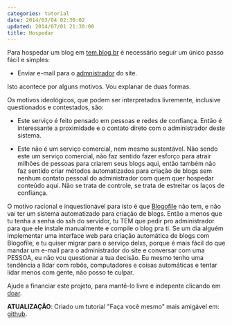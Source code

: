 ```yaml
---
categories: tutorial
date: 2014/03/04 02:30:02
updated: 2014/07/01 21:30:00
title: Hospedar
---
```

Para hospedar um blog em [tem.blog.br](http://tem.blog.br) &eacute; necess&aacute;rio seguir um &uacute;nico passo f&aacute;cil e simples:

* Enviar e-mail para o [admnistrador](../contato) do site.

Isto acontece por alguns motivos. Vou explanar de duas formas.

Os motivos ideol&oacute;gicos, que podem ser interpretados livremente, inclusive questionados e contestados, s&atilde;o:

* Este servi&ccedil;o &eacute; feito pensado em pessoas e redes de confian&ccedil;a. Ent&atilde;o &eacute; interessante a proximidade e o contato direto com o administrador deste sistema.

* Este n&atilde;o &eacute; um servi&ccedil;o comercial, nem mesmo sustent&aacute;vel. N&atilde;o sendo este um servi&ccedil;o comercial, n&atilde;o faz sentido fazer esfor&ccedil;o para atrair milh&otilde;es de pessoas para criarem seus blogs aqui, ent&atilde;o tamb&eacute;m n&atilde;o faz sentido criar m&eacute;todos automatizados para cria&ccedil;&atilde;o de blogs sem nenhum contato pessoal do administrador com quem quer hospedar conte&uacute;do aqui. N&atilde;o se trata de controle, se trata de estreitar os la&ccedil;os de confian&ccedil;a.

O motivo racional e inquestion&aacute;vel para isto &eacute; que [Blogofile](http://www.blogofile.com) n&atilde;o tem, e n&atilde;o vai ter um sistema automatizado para cria&ccedil;&atilde;o de blogs. Ent&atilde;o a menos que tu tenha a senha do ssh do servidor, tu TEM que pedir pro administrador para que ele instale manualmente e compile o blog pra ti. Se um dia algu&eacute;m implementar uma interface web para cria&ccedil;&atilde;o autom&aacute;tica de blogs com Blogofile, e tu quiser migrar para o servi&ccedil;o delxs, porque &eacute; mais f&aacute;cil do que mandar um e-mail para o administrador do site e conversar com uma PESSOA, eu n&atilde;o vou questionar a tua decis&atilde;o. Eu mesmo tenho uma tend&ecirc;ncia a lidar com rob&ocirc;s, computadores e coisas autom&aacute;ticas e tentar lidar menos com gente, n&atilde;o posso te culpar.

Ajude a financiar este projeto, para mant&ecirc;-lo livre e indepente clicando em [doar](../doar).

**ATUALIZA&Ccedil;&Atilde;O**: Criado um tutorial &quot;Fa&ccedil;a voc&ecirc; mesmo&quot; mais amig&aacute;vel em: [github](../github).
